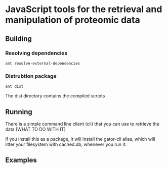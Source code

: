 # JavaScript tools for the retrieval and manipulation of proteomic data #

## Building ##

### Resolving dependencies ####

    ant resolve-external-dependencies
    
### Distrubtion package ####

    ant dist

The dist directory contains the compiled scripts

## Running ##

There is a simple command line client (cli) that you can use to retrieve the data [WHAT TO DO WITH IT]

If you install this as a package, it will install the gator-cli alias, which will litter your filesystem with cached.db, whenever you run it.

## Examples ##
